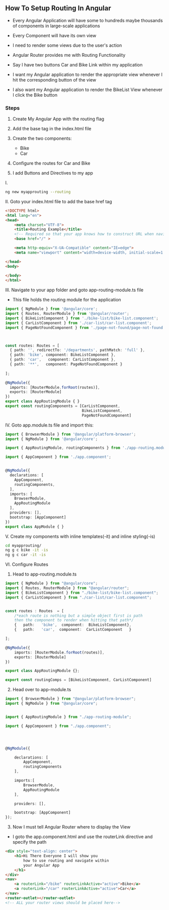 ## How To Setup Routing In Angular

- Every Angular Application will have some to hundreds maybe thousands of components in large-scale applications

- Every Component will have its own view

- I need to render some views due to the user's action

- Angular Router provides me with Routing Functionality

- Say I have two buttons Car and Bike Link within my application

- I want my Angular application to render the appropriate view whenever I hit the corresponding button of the view

- I also want my Angular application to render the BikeList View whenever I click the Bike button


### Steps 

1. Create My Angular App with the routing flag


2. Add the base tag in the index.html file


3. Create the two components:
    - Bike
    - Car


4. Configure the routes for Car and Bike


5. I add Buttons and Directives to my app


I.

```bash
ng new myapprouting --routing
```

II. Goto your index.html file to add the base href tag
```html
<!DOCTYPE html>
<html lang="en">
<head>
    <meta charset="UTF-8">
    <title>Routing Example</title>
    <!-- Required so that your app knows how to construct URL when navigating-->
    <base href="/" >

    <meta http-equiv="X-UA-Compatible" content="IE=edge">
    <meta name="viewport" content="width=device-width, initial-scale=1.0">

</head>
<body>
    
</body>
</html>
```

III. Navigate to your app folder and goto app-routing-module.ts file

- This file holds the routing module for the application
```ts
import { NgModule } from '@angular/core';
import { Routes, RouterModule } from '@angular/router';
import { BikeListComponent } from './bike-list/bike-list.component';
import { CarListComponent } from './car-list/car-list.component';
import { PageNotFoundComponent } from './page-not-found/page-not-found.component';



const routes: Routes = [
  { path: '', redirectTo: '/departments', pathMatch: 'full' },
  { path: 'bike', component: BikeListComponent },
  { path: 'car',   component: CarListComponent },
  { path: '**',   component: PageNotFoundComponent }
  
];

@NgModule({
  imports: [RouterModule.forRoot(routes)],
  exports: [RouterModule]
})
export class AppRoutingModule { }
export const routingComponents = [CarListComponent, 
                                  BikeListComponent,
                                  PageNotFoundComponent]
```

IV. Goto app.module.ts file and import this:

```ts
import { BrowserModule } from '@angular/platform-browser';
import { NgModule } from '@angular/core';

import { AppRoutingModule, routingComponents } from './app-routing.module';

import { AppComponent } from './app.component';


@NgModule({
  declarations: [
    AppComponent,
    routingComponents,
  ],
  imports: [
    BrowserModule,
    AppRoutingModule
  ],
  providers: [],
  bootstrap: [AppComponent]
})
export class AppModule { }
```

V. Create my components with inline templates(-it) and inline styling(-is)

```bash
cd myapprouting/
ng g c bike -it -is
ng g c car -it -is
```

VI. Configure Routes

1. Head to app-routing.module.ts

```ts
import { NgModule } from "@angular/core";
import { Routes, RouterModule } from "@angular/router";
import { BikeListComponent } from "./bike-list/bike-list.component";
import { CarListComponent } from "./car-list/car-list.component";


const routes : Routes  = [
    /*each route is nothing but a simple object first is path 
    then the component to render when hitting that path*/
    {   path:   'bike',  component:  BikeListComponent},
    {   path:   'car',  component:  CarListComponent   }

];

@NgModule({
    imports: [RouterModule.forRoot(routes)],
    exports: [RouterModule]
})

export class AppRoutingModule {};

export const routingComps = [BikeListComponent, CarListComponent]
```

2. Head over to app-module.ts

```ts
import { BrowserModule } from "@angular/platform-browser";
import { NgModule } from "@angular/core";


import { AppRoutingModule } from "./app-routing-module";

import { AppComponent } from "./app.component";




@NgModule({

    declarations: [
        AppComponent, 
        routingComponents
    ],

    imports:[
        BrowserModule,
        AppRoutingModule
    ],

    providers: [],

    bootstrap: [AppComponent]
});
```


3. Now I must tell Angular Router where to display the View

- I goto the app.component.html and use the routerLink directive and specify the path

```html
<div style="text-align: center">
    <h1>Hi There Everyone I will show you 
        how to use routing and navigate within
        your Angular App
    </h1>
</div>
<nav>
    <a routerLink="/bike" routerLinkActive="active">Bike</a>
	<a routerLink="/car" routerLinkActive="active">Car</a>
</nav>
<router-outlet></router-outlet>
<!-- ALL your router views should be placed here-->
```

